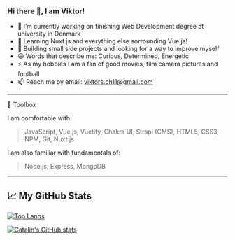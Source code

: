 ### Hi there 👋, I am Viktor!

<!--
**ViktorsLV/ViktorsLV** is a ✨ _special_ ✨ repository because its `README.md` (this file) appears on your GitHub profile.

Here are some ideas to get you started:
-->

- 🔭 I’m currently working on finishing Web Development degree at university in Denmark
- 🌱 Learning Nuxt.js and everything else sorrounding Vue.js!
- 💬 Building small side projects and looking for a way to improve myself
- 😄 Words that describe me: Curious, Determined, Energetic
- ⚡ As my hobbies I am a fan of good movies, film camera pictures and football
- 📫 Reach me by email: viktors.ch11@gmail.com  
--------

🧰 Toolbox

I am comfortable with: 

>JavaScript,
>Vue.js,
>Vuetify,
>Chakra UI,
>Strapi (CMS),
>HTML5,
>CSS3,
>NPM,
>Git,
>Nuxt.js

I am also familiar with fundamentals of:
>Node.js,
>Express,
>MongoDB

--------

## &#x1f4c8; My GitHub Stats

[![Top Langs](https://github-readme-stats.vercel.app/api/top-langs/?username=ViktorsLV&hide=html,css&theme=radical)](https://github.com/anuraghazra/github-readme-stats)

[![Catalin's GitHub stats](https://github-readme-stats.vercel.app/api?username=ViktorsLV&theme=radical)](https://github.com/anuraghazra/github-readme-stats)
